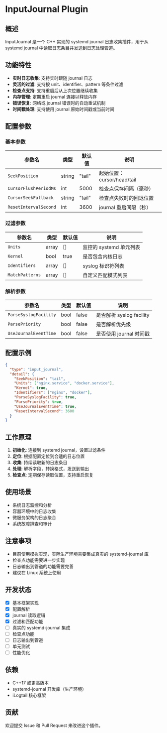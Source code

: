 # InputJournal Plugin

## 概述

InputJournal 是一个 C++ 实现的 systemd journal 日志收集插件，用于从 systemd journal 中读取日志条目并发送到日志处理管道。

## 功能特性

- **实时日志收集**: 支持实时跟随 journal 日志
- **灵活的过滤**: 支持按 unit、identifier、pattern 等条件过滤
- **检查点支持**: 支持重启后从上次位置继续收集
- **内存管理**: 定期重启 journal 连接以释放内存
- **错误恢复**: 网络或 journal 错误时的自动重试机制
- **时间戳处理**: 支持使用 journal 原始时间戳或当前时间

## 配置参数

### 基本参数

| 参数名 | 类型 | 默认值 | 说明 |
|--------|------|--------|------|
| `SeekPosition` | string | "tail" | 起始位置：cursor/head/tail |
| `CursorFlushPeriodMs` | int | 5000 | 检查点保存间隔（毫秒） |
| `CursorSeekFallback` | string | "tail" | 检查点失败时的回退位置 |
| `ResetIntervalSecond` | int | 3600 | journal 重启间隔（秒） |

### 过滤参数

| 参数名 | 类型 | 默认值 | 说明 |
|--------|------|--------|------|
| `Units` | array | [] | 监控的 systemd 单元列表 |
| `Kernel` | bool | true | 是否包含内核日志 |
| `Identifiers` | array | [] | syslog 标识符列表 |
| `MatchPatterns` | array | [] | 自定义匹配模式列表 |

### 解析参数

| 参数名 | 类型 | 默认值 | 说明 |
|--------|------|--------|------|
| `ParseSyslogFacility` | bool | false | 是否解析 syslog facility |
| `ParsePriority` | bool | false | 是否解析优先级 |
| `UseJournalEventTime` | bool | false | 是否使用 journal 时间戳 |

## 配置示例

```json
{
  "type": "input_journal",
  "detail": {
    "SeekPosition": "tail",
    "Units": ["nginx.service", "docker.service"],
    "Kernel": true,
    "Identifiers": ["nginx", "docker"],
    "ParseSyslogFacility": true,
    "ParsePriority": true,
    "UseJournalEventTime": true,
    "ResetIntervalSecond": 3600
  }
}
```

## 工作原理

1. **初始化**: 连接到 systemd journal，设置过滤条件
2. **定位**: 根据配置定位到合适的日志位置
3. **收集**: 持续读取新的日志条目
4. **处理**: 解析字段，转换格式，发送到输出
5. **检查点**: 定期保存读取位置，支持重启恢复

## 使用场景

- 系统日志监控和分析
- 容器环境中的日志收集
- 微服务架构的日志聚合
- 系统故障排查和审计

## 注意事项

- 目前使用模拟实现，实际生产环境需要集成真实的 systemd-journal 库
- 检查点功能需要进一步实现
- 日志输出到管道的功能需要完善
- 建议在 Linux 系统上使用

## 开发状态

- [x] 基本框架实现
- [x] 配置解析
- [x] journal 读取逻辑
- [x] 过滤和匹配功能
- [ ] 真实的 systemd-journal 集成
- [ ] 检查点功能
- [ ] 日志输出到管道
- [ ] 单元测试
- [ ] 性能优化

## 依赖

- C++17 或更高版本
- systemd-journal 开发库（生产环境）
- iLogtail 核心框架

## 贡献

欢迎提交 Issue 和 Pull Request 来改进这个插件。 